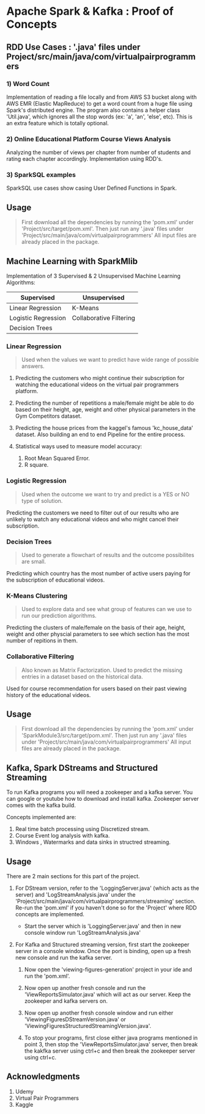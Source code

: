 # Apache Spark & Kafka : Proof of Concepts
## RDD Use Cases : '.java' files under Project/src/main/java/com/virtualpairprogrammers
### 1) Word Count
Implementation of reading a file locally and from AWS S3 bucket along with AWS EMR (Elastic MapReduce) to get a word count from a huge file using Spark's distributed engine. The program also contains a helper class 'Util.java', which ignores all the stop words (ex: 'a', 'an', 'else', etc). This is an extra feature which is totally optional.

### 2) Online Educational Platform Course Views Analysis
Analyzing the number of views per chapter from number of students and rating each chapter accordingly. Implementation using RDD's.

### 3) SparkSQL examples
SparkSQL use cases show casing User Defined Functions in Spark.

Usage
-----    
> First download all the dependencies by running the 'pom.xml' under 'Project/src/target/pom.xml'.
> Then just run any '.java' files under 'Project/src/main/java/com/virtualpairprogrammers'
> All input files are already placed in the package.

## Machine Learning with SparkMlib
Implementation of 3 Supervised & 2 Unsupervised Machine Learning Algorithms:

Supervised          | Unsupervised
--------------------| --------------------------
Linear Regression   | K-Means
Logistic Regression | Collaborative Filtering
Decision Trees      |

### Linear Regression
> Used when the values we want to predict have wide range of possible answers. 

1. Predicting the customers who might continue their subscription for watching the educational videos on the virtual pair programmers platform.

2. Predicting the number of repetitions a male/female might be able to do based on their height, age, weight and other physical parameters in the Gym Competitors dataset.

3. Predicting the house prices from the kaggel's famous 'kc_house_data' dataset. Also building an end to end Pipeline for the entire process.

4. Statistical ways used to measure model accuracy:
	1. Root Mean Squared Error.
	2. R square.

### Logistic Regression
> Used when the outcome we want to try and predict is a YES or NO type of solution.

Predicting the customers we need to filter out of our results who are unlikely to watch any educational videos and who might cancel their subscription.

### Decision Trees
> Used to generate a flowchart of results and the outcome possibilites are small.

Predicting which country has the most number of active users paying for the subscription of educational videos.

### K-Means Clustering
> Used to explore data and see what group of features can we use to run our prediction algorithms.

Predicting the clusters of male/female on the basis of their age, height, weight and other physcial parameters to see which section has the most number of repitions in them.

### Collaborative Filtering
> Also known as Matrix Factorization. Used to predict the missing entries in a dataset based on the historical data.

Used for course recommendation for users based on their past viewing history of the educational videos.

Usage
-----    
> First download all the dependencies by running the 'pom.xml' under 'SparkModule3/src/target/pom.xml'.
> Then just run any '.java' files under 'Project/src/main/java/com/virtualpairprogrammers'
> All input files are already placed in the package.

## Kafka, Spark DStreams and Structured Streaming
To run Kafka programs you will need a zookeeper and a kafka server. You can google or youtube how to download and install kafka. Zookeeper server comes with the kafka build.

Concepts implemented are:
1. Real time batch processing using Discretized stream.
2. Course Event log analysis with kafka.
3. Windows , Watermarks and data sinks in structred streaming.

Usage
-----    
There are 2 main sections for this part of the project.
1. For DStream version, refer to the 'LoggingServer.java' (which acts as the server) and 'LogStreamAnalysis.java' under the 'Project/src/main/java/com/virtualpairprogrammers/streaming' section. Re-run the 'pom.xml' if you haven't done so for the 'Project' where RDD concepts are implemented.
	
	* Start the server which is 'LoggingServer.java' and then in new console window run 'LogStreamAnalysis.java'

2. For Kafka and Structured streaming version, first start the zookeeper server in a console window. Once the port is binding, open up a fresh new console and run the kafka server. 

	1. Now open the 'viewing-figures-generation' project in your ide and run the 'pom.xml'.

	2. Now open up another fresh console and run the 'ViewReportsSimulator.java' which will act as our server. Keep the zookeeper and kafka servers on.

	3. Now open up another fresh console window and run either 'ViewingFiguresDStreamVersion.java' or 'ViewingFiguresStructuredStreamingVersion.java'.

	4. To stop your programs, first close either java programs mentioned in point 3, then stop the 'ViewReportsSimulator.java' server, then break the kakfka server using ctrl+c and then break the zookeeper server using ctrl+c.
    
## Acknowledgments
1. Udemy
2. Virtual Pair Programmers
3. Kaggle
